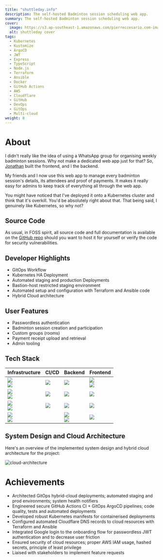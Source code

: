 ```yaml
---
title: "shuttleday.info"
description: The self-hosted Badminton session scheduling web app.
summary: The self-hosted Badminton session scheduling web app.
cover:
  image: https://s3.ap-southeast-1.amazonaws.com/pierreccesario.com-images/projects/shuttleday.info/banner.webp
  alt: shuttleday cover
tags:
  - Kubernetes
  - Kustomize
  - ArgoCD
  - JWT
  - Express
  - TypeScript
  - Node.js
  - Terraform
  - Ansible
  - Docker
  - GitHub Actions
  - AWS
  - Cloudflare
  - GitHub
  - DevOps
  - GitOps
  - Multi-cloud
weight: 8
---
```


[aws]: https://img.shields.io/badge/AWS-FF9900?style=for-the-badge&logo=amazonwebservices&logoColor=white
[digitalocean]: https://img.shields.io/badge/Digital_Ocean-0080FF?style=for-the-badge&logo=DigitalOcean&logoColor=white
[red-hat]: https://img.shields.io/badge/Red%20Hat-EE0000?style=for-the-badge&logo=redhat&logoColor=white
[terraform]: https://img.shields.io/badge/Terraform-7B42BC?style=for-the-badge&logo=terraform&logoColor=white
[ansible]: https://img.shields.io/badge/Ansible-000000?style=for-the-badge&logo=ansible&logoColor=white
[nginx]: https://img.shields.io/badge/Nginx-009639?style=for-the-badge&logo=nginx&logoColor=white
[cloudflare]: https://img.shields.io/badge/Cloudflare-F38020?style=for-the-badge&logo=Cloudflare&logoColor=white
[github-actions]: https://img.shields.io/badge/GitHub_Actions-2088FF?style=for-the-badge&logo=github-actions&logoColor=white
[jest]: https://img.shields.io/badge/Jest-C21325?style=for-the-badge&logo=jest&logoColor=white
[kubernetes]: https://img.shields.io/badge/kubernetes-326ce5.svg?&style=for-the-badge&logo=kubernetes&logoColor=white
[argocd]: https://img.shields.io/badge/Argo%20CD-1e0b3e?style=for-the-badge&logo=argo&logoColor=#d16044
[mongodb]: https://img.shields.io/badge/MongoDB-4EA94B?style=for-the-badge&logo=mongodb&logoColor=white
[nodejs]: https://img.shields.io/badge/Node.js-339933?style=for-the-badge&logo=nodedotjs&logoColor=white
[typescript]: https://img.shields.io/badge/TypeScript-007ACC?style=for-the-badge&logo=typescript&logoColor=white
[expressjs]: https://img.shields.io/badge/Express.js-000000?style=for-the-badge&logo=express&logoColor=white
[jwt]: https://img.shields.io/badge/JWT-000000?style=for-the-badge&logo=JSON%20web%20tokens&logoColor=white
[react]: https://img.shields.io/badge/React-20232A?style=for-the-badge&logo=react&logoColor=61DAFB
[javascript]: https://img.shields.io/badge/JavaScript-323330?style=for-the-badge&logo=javascript&logoColor=F7DF1E
[vite]: https://img.shields.io/badge/Vite-B73BFE?style=for-the-badge&logo=vite&logoColor=FFD62E
[material-ui]: https://img.shields.io/badge/Material%20UI-007FFF?style=for-the-badge&logo=mui&logoColor=white
[tailwind]: https://img.shields.io/badge/Tailwind_CSS-38B2AC?style=for-the-badge&logo=tailwind-css&logoColor=white

# About

I didn't really like the idea of using a WhatsApp group for organising weekly badminton sessions.
Why not make a dedicated web app just for that?
So, [Jonathan](https://tjonathan.com) built the frontend, and I the backend.

My friends and I now use this web app to manage every badminton session's details, its attendees and proof of payments.
It makes it really easy for admins to keep track of everything all through the web app.

You might have noticed that I've deployed it onto a Kubernetes cluster and think that it's overkill.
You'd be absolutely right about that.
That being said, I genuinely like Kubernetes, so why not?

## Source Code

As usual, in FOSS spirit, all source code and full documentation is available on the [GitHub repo](https://github.com/shuttleday/shuttleday) should you want to host it for yourself or verify the code for security vulnerabilities.

## Developer Highlights

- GitOps Workflow
- Kubernetes HA Deployment
- Automated staging and production Deployments
- Bastion-host restricted staging environment
- Automated setup and configuration with Terraform and Ansible code
- Hybrid Cloud architecture

## User Features

- Passwordless authentication
- Badminton session creation and participation
- Custom groups (rooms)
- Payment receipt upload and retrieval
- Admin tooling

## Tech Stack

| Infrastructure                    | CI/CD               | Backend                      | Frontend                  |
| --------------------------------- | ------------------- | ---------------------------- | ------------------------- |
| ![][aws] <br> ![][digitalocean]   | ![][github-actions] | ![][mongodb]                 | ![][react] <br> ![][vite] |
| ![][red-hat] <br> ![][kubernetes] | ![][argocd]         | ![][typescript]              | ![][javascript]           |
| ![][terraform] <br> ![][ansible]  | ![][jest]           | ![][nodejs]                  | ![][tailwind]             |
| ![][nginx] <br> ![][cloudflare]   |                     | ![][expressjs] <br> ![][jwt] | ![][material-ui]          |

## System Design and Cloud Architecture

Here's an overview of the implemented system design and hybrid cloud architecture for the project:

![cloud-architecture](https://s3.ap-southeast-1.amazonaws.com/pierreccesario.com-images/projects/shuttleday.info/cloud-arch.webp)

# Achievements

- Architected GitOps hybrid-cloud deployments; automated staging and prod environments; system health notifiers
- Engineered secure GitHub Actions CI + GitOps ArgoCD pipelines; code quality, tests and automated deployments
- Developed robust Kubernetes manifests for containerised deployments
- Configured automated Cloudflare DNS records to cloud resources with Terraform and Ansible
- Integrated Google login to the onboarding flow for passwordless JWT authentication and to decrease user friction
- Ensured security of cloud resources; proper AWS IAM usage, hashed secrets, principle of least privilege
- Liaised with stakeholders to implement feature requests
